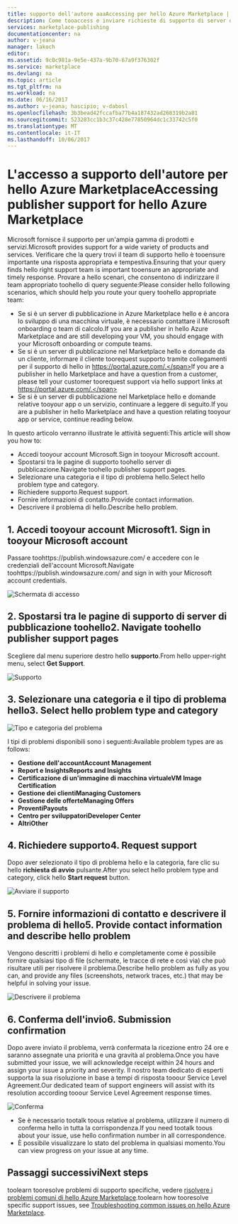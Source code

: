```yaml
---
title: supporto dell'autore aaaAccessing per hello Azure Marketplace | Documenti Microsoft
description: Come tooaccess e inviare richieste di supporto di server di pubblicazione di hello Azure Marketplace
services: marketplace-publishing
documentationcenter: na
author: v-jeana
manager: lakoch
editor: 
ms.assetid: 9c0c981a-9e5e-437a-9b70-67a9f376302f
ms.service: marketplace
ms.devlang: na
ms.topic: article
ms.tgt_pltfrm: na
ms.workload: na
ms.date: 06/16/2017
ms.author: v-jeana; hascipio; v-dabosl
ms.openlocfilehash: 3b3bead42fccafba77b4a187432ad268319b2a81
ms.sourcegitcommit: 523283cc1b3c37c428e77850964dc1c33742c5f0
ms.translationtype: MT
ms.contentlocale: it-IT
ms.lasthandoff: 10/06/2017
---
```

# <a name="accessing-publisher-support-for-hello-azure-marketplace"></a><span data-ttu-id="eb5a0-103">L'accesso a supporto dell'autore per hello Azure Marketplace</span><span class="sxs-lookup"><span data-stu-id="eb5a0-103">Accessing publisher support for hello Azure Marketplace</span></span>
<span data-ttu-id="eb5a0-104">Microsoft fornisce il supporto per un'ampia gamma di prodotti e servizi.</span><span class="sxs-lookup"><span data-stu-id="eb5a0-104">Microsoft provides support for a wide variety of products and services.</span></span> <span data-ttu-id="eb5a0-105">Verificare che la query trovi il team di supporto hello è tooensure importante una risposta appropriata e tempestiva.</span><span class="sxs-lookup"><span data-stu-id="eb5a0-105">Ensuring that your query finds hello right support team is important tooensure an appropriate and timely response.</span></span> <span data-ttu-id="eb5a0-106">Provare a hello scenari, che consentono di indirizzare il team appropriato toohello di query seguente:</span><span class="sxs-lookup"><span data-stu-id="eb5a0-106">Please consider hello following scenarios, which should help you route your query toohello appropriate team:</span></span>

* <span data-ttu-id="eb5a0-107">Se si è un server di pubblicazione in Azure Marketplace hello e è ancora lo sviluppo di una macchina virtuale, è necessario contattare il Microsoft onboarding o team di calcolo.</span><span class="sxs-lookup"><span data-stu-id="eb5a0-107">If you are a publisher in hello Azure Marketplace and are still developing your VM, you should engage with your Microsoft onboarding or compute teams.</span></span>
* <span data-ttu-id="eb5a0-108">Se si è un server di pubblicazione nel Marketplace hello e domande da un cliente, informare il cliente toorequest supporto tramite collegamenti per il supporto di hello in https://portal.azure.com/.</span><span class="sxs-lookup"><span data-stu-id="eb5a0-108">If you are a publisher in hello Marketplace and have a question from a customer, please tell your customer toorequest support via hello support links at https://portal.azure.com/.</span></span>
* <span data-ttu-id="eb5a0-109">Se si è un server di pubblicazione nel Marketplace hello e domande relative tooyour app o un servizio, continuare a leggere di seguito.</span><span class="sxs-lookup"><span data-stu-id="eb5a0-109">If you are a publisher in hello Marketplace and have a question relating tooyour app or service, continue reading below.</span></span>

<span data-ttu-id="eb5a0-110">In questo articolo verranno illustrate le attività seguenti:</span><span class="sxs-lookup"><span data-stu-id="eb5a0-110">This article will show you how to:</span></span>

* <span data-ttu-id="eb5a0-111">Accedi tooyour account Microsoft.</span><span class="sxs-lookup"><span data-stu-id="eb5a0-111">Sign in tooyour Microsoft account.</span></span>
* <span data-ttu-id="eb5a0-112">Spostarsi tra le pagine di supporto toohello server di pubblicazione.</span><span class="sxs-lookup"><span data-stu-id="eb5a0-112">Navigate toohello publisher support pages.</span></span>
* <span data-ttu-id="eb5a0-113">Selezionare una categoria e il tipo di problema hello.</span><span class="sxs-lookup"><span data-stu-id="eb5a0-113">Select hello problem type and category.</span></span>
* <span data-ttu-id="eb5a0-114">Richiedere supporto.</span><span class="sxs-lookup"><span data-stu-id="eb5a0-114">Request support.</span></span>
* <span data-ttu-id="eb5a0-115">Fornire informazioni di contatto.</span><span class="sxs-lookup"><span data-stu-id="eb5a0-115">Provide contact information.</span></span>
* <span data-ttu-id="eb5a0-116">Descrivere il problema di hello.</span><span class="sxs-lookup"><span data-stu-id="eb5a0-116">Describe hello problem.</span></span>

## <a name="1-sign-in-tooyour-microsoft-account"></a><span data-ttu-id="eb5a0-117">1. Accedi tooyour account Microsoft</span><span class="sxs-lookup"><span data-stu-id="eb5a0-117">1. Sign in tooyour Microsoft account</span></span>
<span data-ttu-id="eb5a0-118">Passare toohttps://publish.windowsazure.com/ e accedere con le credenziali dell'account Microsoft.</span><span class="sxs-lookup"><span data-stu-id="eb5a0-118">Navigate toohttps://publish.windowsazure.com/ and sign in with your Microsoft account credentials.</span></span>

  ![Schermata di accesso][1]

## <a name="2-navigate-toohello-publisher-support-pages"></a><span data-ttu-id="eb5a0-120">2. Spostarsi tra le pagine di supporto di server di pubblicazione toohello</span><span class="sxs-lookup"><span data-stu-id="eb5a0-120">2. Navigate toohello publisher support pages</span></span>
<span data-ttu-id="eb5a0-121">Scegliere dal menu superiore destro hello **supporto**.</span><span class="sxs-lookup"><span data-stu-id="eb5a0-121">From hello upper-right menu, select **Get Support**.</span></span>

  ![Supporto][2]

## <a name="3-select-hello-problem-type-and-category"></a><span data-ttu-id="eb5a0-123">3. Selezionare una categoria e il tipo di problema hello</span><span class="sxs-lookup"><span data-stu-id="eb5a0-123">3. Select hello problem type and category</span></span>
![Tipo e categoria del problema][3]

<span data-ttu-id="eb5a0-125">I tipi di problemi disponibili sono i seguenti:</span><span class="sxs-lookup"><span data-stu-id="eb5a0-125">Available problem types are as follows:</span></span>

* <span data-ttu-id="eb5a0-126">**Gestione dell'account**</span><span class="sxs-lookup"><span data-stu-id="eb5a0-126">**Account Management**</span></span>
* <span data-ttu-id="eb5a0-127">**Report e Insights**</span><span class="sxs-lookup"><span data-stu-id="eb5a0-127">**Reports and Insights**</span></span>
* <span data-ttu-id="eb5a0-128">**Certificazione di un'immagine di macchina virtuale**</span><span class="sxs-lookup"><span data-stu-id="eb5a0-128">**VM Image Certification**</span></span>
* <span data-ttu-id="eb5a0-129">**Gestione dei clienti**</span><span class="sxs-lookup"><span data-stu-id="eb5a0-129">**Managing Customers**</span></span>
* <span data-ttu-id="eb5a0-130">**Gestione delle offerte**</span><span class="sxs-lookup"><span data-stu-id="eb5a0-130">**Managing Offers**</span></span>
* <span data-ttu-id="eb5a0-131">**Proventi**</span><span class="sxs-lookup"><span data-stu-id="eb5a0-131">**Payouts**</span></span>
* <span data-ttu-id="eb5a0-132">**Centro per sviluppatori**</span><span class="sxs-lookup"><span data-stu-id="eb5a0-132">**Developer Center**</span></span>
* <span data-ttu-id="eb5a0-133">**Altri**</span><span class="sxs-lookup"><span data-stu-id="eb5a0-133">**Other**</span></span>

## <a name="4-request-support"></a><span data-ttu-id="eb5a0-134">4. Richiedere supporto</span><span class="sxs-lookup"><span data-stu-id="eb5a0-134">4. Request support</span></span>
<span data-ttu-id="eb5a0-135">Dopo aver selezionato il tipo di problema hello e la categoria, fare clic su hello **richiesta di avvio** pulsante.</span><span class="sxs-lookup"><span data-stu-id="eb5a0-135">After you select hello problem type and category, click hello **Start request** button.</span></span>

![Avviare il supporto][4]

## <a name="5-provide-contact-information-and-describe-hello-problem"></a><span data-ttu-id="eb5a0-137">5. Fornire informazioni di contatto e descrivere il problema di hello</span><span class="sxs-lookup"><span data-stu-id="eb5a0-137">5. Provide contact information and describe hello problem</span></span>
<span data-ttu-id="eb5a0-138">Vengono descritti i problemi di hello e completamente come è possibile fornire qualsiasi tipo di file (schermate, le tracce di rete e così via) che può risultare utili per risolvere il problema.</span><span class="sxs-lookup"><span data-stu-id="eb5a0-138">Describe hello problem as fully as you can, and provide any files (screenshots, network traces, etc.) that may be helpful in solving your issue.</span></span>

![Descrivere il problema][5]

## <a name="6-submission-confirmation"></a><span data-ttu-id="eb5a0-140">6. Conferma dell'invio</span><span class="sxs-lookup"><span data-stu-id="eb5a0-140">6. Submission confirmation</span></span>
<span data-ttu-id="eb5a0-141">Dopo avere inviato il problema, verrà confermata la ricezione entro 24 ore e saranno assegnate una priorità e una gravità al problema.</span><span class="sxs-lookup"><span data-stu-id="eb5a0-141">Once you have submitted your issue, we will acknowledge receipt within 24 hours and assign your issue a priority and severity.</span></span> <span data-ttu-id="eb5a0-142">Il nostro team dedicato di esperti supporta la sua risoluzione in base a tempi di risposta tooour Service Level Agreement.</span><span class="sxs-lookup"><span data-stu-id="eb5a0-142">Our dedicated team of support engineers will assist with its resolution according tooour Service Level Agreement response times.</span></span>

![Conferma][6]

* <span data-ttu-id="eb5a0-144">Se è necessario tootalk toous relative al problema, utilizzare il numero di conferma hello in tutta la corrispondenza.</span><span class="sxs-lookup"><span data-stu-id="eb5a0-144">If you need tootalk toous about your issue, use hello confirmation number in all correspondence.</span></span>
* <span data-ttu-id="eb5a0-145">È possibile visualizzare lo stato del problema in qualsiasi momento.</span><span class="sxs-lookup"><span data-stu-id="eb5a0-145">You can view progress on your issue at any time.</span></span>

## <a name="next-steps"></a><span data-ttu-id="eb5a0-146">Passaggi successivi</span><span class="sxs-lookup"><span data-stu-id="eb5a0-146">Next steps</span></span>
<span data-ttu-id="eb5a0-147">toolearn tooresolve problemi di supporto specifiche, vedere [risolvere i problemi comuni di hello Azure Marketplace](marketplace-publishing-support-common-issues.md).</span><span class="sxs-lookup"><span data-stu-id="eb5a0-147">toolearn how tooresolve specific support issues, see [Troubleshooting common issues on hello Azure Marketplace](marketplace-publishing-support-common-issues.md).</span></span>

[1]: ./media/marketplace-publishing-get-publisher-support/step1.png
[2]: ./media/marketplace-publishing-get-publisher-support/step2.png
[3]: ./media/marketplace-publishing-get-publisher-support/step3.png
[4]: ./media/marketplace-publishing-get-publisher-support/step4.png
[5]: ./media/marketplace-publishing-get-publisher-support/step5.png
[6]: ./media/marketplace-publishing-get-publisher-support/step6.png

